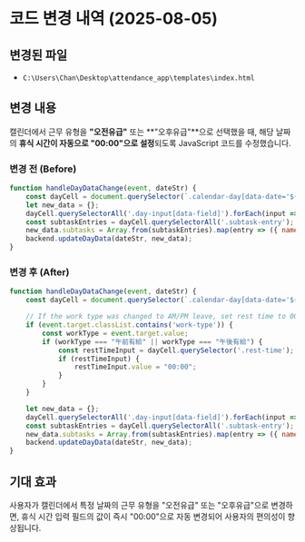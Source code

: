 # 코드 변경 내역 (2025-08-05)

## 변경된 파일
- `C:\Users\Chan\Desktop\attendance_app\templates\index.html`

## 변경 내용
캘린더에서 근무 유형을 **"오전유급"** 또는 **"오후유급"**으로 선택했을 때, 해당 날짜의 **휴식 시간이 자동으로 "00:00"으로 설정**되도록 JavaScript 코드를 수정했습니다.

### 변경 전 (Before)
```javascript
function handleDayDataChange(event, dateStr) {
    const dayCell = document.querySelector(`.calendar-day[data-date='${dateStr}']`);
    let new_data = {};
    dayCell.querySelectorAll('.day-input[data-field]').forEach(input => { new_data[input.dataset.field] = input.value; });
    const subtaskEntries = dayCell.querySelectorAll('.subtask-entry');
    new_data.subtasks = Array.from(subtaskEntries).map(entry => ({ name: entry.dataset.taskName, time: entry.querySelector('.subtask-time').value }));
    backend.updateDayData(dateStr, new_data);
}
```

### 변경 후 (After)
```javascript
function handleDayDataChange(event, dateStr) {
    const dayCell = document.querySelector(`.calendar-day[data-date='${dateStr}']`);

    // If the work type was changed to AM/PM leave, set rest time to 00:00
    if (event.target.classList.contains('work-type')) {
        const workType = event.target.value;
        if (workType === "午前有給" || workType === "午後有給") {
            const restTimeInput = dayCell.querySelector('.rest-time');
            if (restTimeInput) {
                restTimeInput.value = "00:00";
            }
        }
    }

    let new_data = {};
    dayCell.querySelectorAll('.day-input[data-field]').forEach(input => { new_data[input.dataset.field] = input.value; });
    const subtaskEntries = dayCell.querySelectorAll('.subtask-entry');
    new_data.subtasks = Array.from(subtaskEntries).map(entry => ({ name: entry.dataset.taskName, time: entry.querySelector('.subtask-time').value }));
    backend.updateDayData(dateStr, new_data);
}
```

## 기대 효과
사용자가 캘린더에서 특정 날짜의 근무 유형을 "오전유급" 또는 "오후유급"으로 변경하면, 휴식 시간 입력 필드의 값이 즉시 "00:00"으로 자동 변경되어 사용자의 편의성이 향상됩니다.

```
